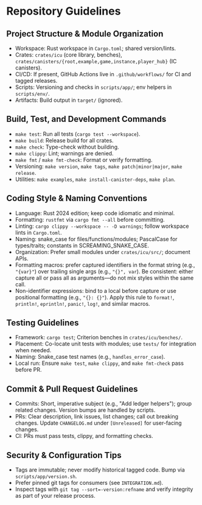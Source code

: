 # Repository Guidelines

## Project Structure & Module Organization
- Workspace: Rust workspace in `Cargo.toml`; shared version/lints.
- Crates: `crates/icu` (core library, benches), `crates/canisters/{root,example,game,instance,player_hub}` (IC canisters).
- CI/CD: If present, GitHub Actions live in `.github/workflows/` for CI and tagged releases.
- Scripts: Versioning and checks in `scripts/app/`; env helpers in `scripts/env/`.
- Artifacts: Build output in `target/` (ignored).

## Build, Test, and Development Commands
- `make test`: Run all tests (`cargo test --workspace`).
- `make build`: Release build for all crates.
- `make check`: Type-check without building.
- `make clippy`: Lint; warnings are denied.
- `make fmt` / `make fmt-check`: Format or verify formatting.
- Versioning: `make version`, `make tags`, `make patch|minor|major`, `make release`.
- Utilities: `make examples`, `make install-canister-deps`, `make plan`.

## Coding Style & Naming Conventions
- Language: Rust 2024 edition; keep code idiomatic and minimal.
- Formatting: `rustfmt` via `cargo fmt --all` before committing.
- Linting: `cargo clippy --workspace -- -D warnings`; follow workspace lints in `Cargo.toml`.
- Naming: snake_case for files/functions/modules; PascalCase for types/traits; constants in SCREAMING_SNAKE_CASE.
- Organization: Prefer small modules under `crates/icu/src/`; document APIs.
 - Formatting macros: prefer captured identifiers in the format string (e.g., `"{var}"`) over trailing single args (e.g., `"{}", var`). Be consistent: either capture all or pass all as arguments—do not mix styles within the same call.
 - Non-identifier expressions: bind to a local before capture or use positional formatting (e.g., `"{}: {}"`). Apply this rule to `format!`, `println!`, `eprintln!`, `panic!`, `log!`, and similar macros.

## Testing Guidelines
- Framework: `cargo test`; Criterion benches in `crates/icu/benches/`.
- Placement: Co-locate unit tests with modules; use `tests/` for integration when needed.
- Naming: Snake_case test names (e.g., `handles_error_case`).
- Local run: Ensure `make test`, `make clippy`, and `make fmt-check` pass before PR.

## Commit & Pull Request Guidelines
- Commits: Short, imperative subject (e.g., "Add ledger helpers"); group related changes. Version bumps are handled by scripts.
- PRs: Clear description, link issues, list changes; call out breaking changes. Update `CHANGELOG.md` under `[Unreleased]` for user-facing changes.
- CI: PRs must pass tests, clippy, and formatting checks.

## Security & Configuration Tips
- Tags are immutable; never modify historical tagged code. Bump via `scripts/app/version.sh`.
- Prefer pinned git tags for consumers (see `INTEGRATION.md`).
- Inspect tags with `git tag --sort=-version:refname` and verify integrity as part of your release process.
